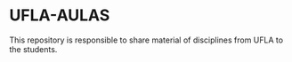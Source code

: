 # UFLA-AULAS
This repository is responsible to share material of disciplines from UFLA to the students. 

